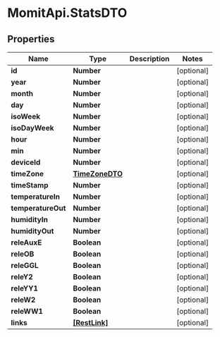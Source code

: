# MomitApi.StatsDTO

## Properties
Name | Type | Description | Notes
------------ | ------------- | ------------- | -------------
**id** | **Number** |  | [optional] 
**year** | **Number** |  | [optional] 
**month** | **Number** |  | [optional] 
**day** | **Number** |  | [optional] 
**isoWeek** | **Number** |  | [optional] 
**isoDayWeek** | **Number** |  | [optional] 
**hour** | **Number** |  | [optional] 
**min** | **Number** |  | [optional] 
**deviceId** | **Number** |  | [optional] 
**timeZone** | [**TimeZoneDTO**](TimeZoneDTO.md) |  | [optional] 
**timeStamp** | **Number** |  | [optional] 
**temperatureIn** | **Number** |  | [optional] 
**temperatureOut** | **Number** |  | [optional] 
**humidityIn** | **Number** |  | [optional] 
**humidityOut** | **Number** |  | [optional] 
**releAuxE** | **Boolean** |  | [optional] 
**releOB** | **Boolean** |  | [optional] 
**releGGL** | **Boolean** |  | [optional] 
**releY2** | **Boolean** |  | [optional] 
**releYY1** | **Boolean** |  | [optional] 
**releW2** | **Boolean** |  | [optional] 
**releWW1** | **Boolean** |  | [optional] 
**links** | [**[RestLink]**](RestLink.md) |  | [optional] 


